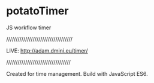 # potatoTimer

JS workflow timer

///////////////////////////////////

LIVE: http://adam.dmini.eu/timer/

//////////////////////////////////

Created for time management.
Build with JavaScript ES6.
